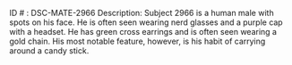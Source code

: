 ID # : DSC-MATE-2966
Description: Subject 2966 is a human male with spots on his face. He is often seen wearing nerd glasses and a purple cap with a headset. He has green cross earrings and is often seen wearing a gold chain. His most notable feature, however, is his habit of carrying around a candy stick.